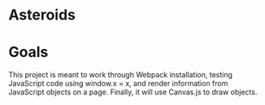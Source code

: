 # Asteroids

# Goals
This project is meant to work through Webpack installation, testing JavaScript code using window.x = x, and render information from JavaScript objects on a page. Finally, it will use Canvas.js to draw objects.
